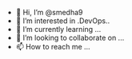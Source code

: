 - 👋 Hi, I’m @smedha9
- 👀 I’m interested in .DevOps..
- 🌱 I’m currently learning ...
- 💞️ I’m looking to collaborate on ...
- 📫 How to reach me ...

<!---
smedha9/smedha9 is a ✨ special ✨ repository because its `README.md` (this file) appears on your GitHub profile.
You can click the Preview link to take a look at your changes.
--->
